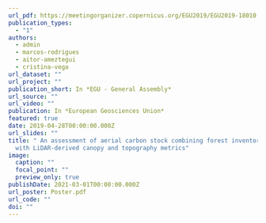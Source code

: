 ```yaml
---
url_pdf: https://meetingorganizer.copernicus.org/EGU2019/EGU2019-18010.pdf
publication_types:
  - "1"
authors:
  - admin
  - marcos-rodrigues
  - aitor-ameztegui
  - cristina-vega
url_dataset: ""
url_project: ""
publication_short: In *EGU - General Assembly*
url_source: ""
url_video: ""
publication: In *European Geosciences Union*
featured: true
date: 2019-04-28T00:00:00.000Z
url_slides: ""
title: " An assessment of aerial carbon stock combining forest inventory data
  with LiDAR-derived canopy and topography metrics"
image:
  caption: ""
  focal_point: ""
  preview_only: true
publishDate: 2021-03-01T00:00:00.000Z
url_poster: Poster.pdf
url_code: ""
doi: ""
---
```

